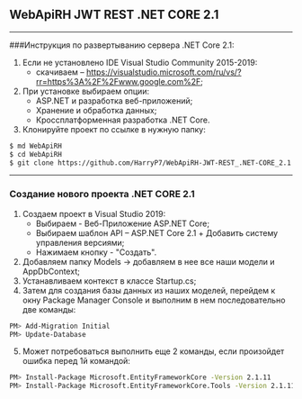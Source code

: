 ## WebApiRH JWT REST .NET CORE 2.1
------------------------------
###Инструкция по развертыванию сервера .NET Core 2.1:
1.  Если не установлено IDE Visual Studio Community 2015-2019: 
    * скачиваем – https://visualstudio.microsoft.com/ru/vs/?rr=https%3A%2F%2Fwww.google.com%2F;
2.  При установке выбираем опции: 
    * ASP.NET и разработка веб-приложений;
    * Хранение и обработка данных;
    * Кроссплатформенная разработка .NET Core.
3. Клонируйте проект по ссылке в нужную папку: 
```bash
$ md WebApiRH
$ cd WebApiRH
$ git clone https://github.com/HarryP7/WebApiRH-JWT-REST_.NET-CORE_2.1.git
```

-----------------------
### Создание нового проекта .NET CORE 2.1
1. Создаем проект в Visual Studio 2019: 
    * Выбираем - Веб-Приложение ASP.NET Core;
    * Выбираем шаблон API –  ASP.NET Core 2.1 + Добавить систему управления версиями; 
    * Нажимаем кнопку - "Создать".
2. Добавляем папку Models -> добавляем в нее все наши модели и AppDbContext;
3. Устанавливаем контекст в классе Startup.cs;
4. Затем для создания базы данных из наших моделей, перейдем к окну Package Manager Console и выполним в нем последовательно две команды:
```bash
PM> Add-Migration Initial 
PM> Update-Database
```
5. Может потребоваться выполнить еще 2 команды, если произойдет ошибка перед 1й командой:
```bash
PM> Install-Package Microsoft.EntityFrameworkCore -Version 2.1.11
PM> Install-Package Microsoft.EntityFrameworkCore.Tools -Version 2.1.11
```